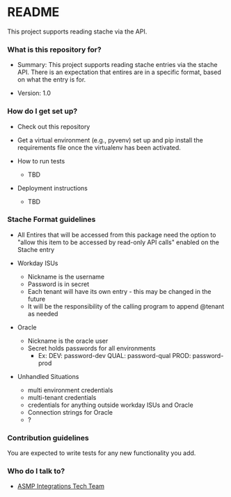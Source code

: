 # README #

This project supports reading stache via the API.

### What is this repository for? ###

* Summary: This project supports reading stache entries via the stache API. 
There is an expectation that entires are in a specific format, based on what 
the entry is for. 

* Version: 1.0

### How do I get set up? ###

* Check out this repository

* Get a virtual environment (e.g., pyvenv) set up and pip install the
  requirements file once the virtualenv has been activated.

* How to run tests

    * TBD

* Deployment instructions

    * TBD

### Stache Format guidelines ###

* All Entires that will be accessed from this package need the option to "allow
 this item to be accessed by read-only API calls" enabled on the Stache entry

* Workday ISUs
    * Nickname is the username
    * Password is in secret
    * Each tenant will have its own entry - this may be changed in the future
    * It will be the responsibility of the calling program to append @tenant as 
    needed

* Oracle
    * Nickname is the oracle user
    * Secret holds passwords for all environments
        * Ex: DEV: password-dev
              QUAL: password-qual
              PROD: password-prod

* Unhandled Situations
    * multi environment credentials
    * multi-tenant credentials
    * credentials for anything outside workday ISUs and Oracle
    * Connection strings for Oracle
    * ?

### Contribution guidelines ###

You are expected to write tests for any new functionality you add.

### Who do I talk to? ###

* [ASMP Integrations Tech Team](mailto:asmp-erp.integrations-tech@austin.utexas.edu)